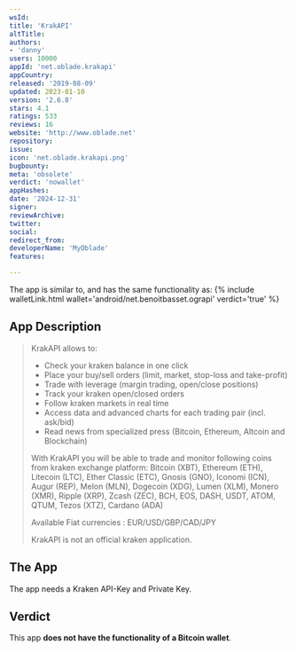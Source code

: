 ```yaml
---
wsId: 
title: 'KrakAPI'
altTitle: 
authors:
- 'danny'
users: 10000
appId: 'net.oblade.krakapi'
appCountry: 
released: '2019-08-09'
updated: 2023-01-10
version: '2.6.8'
stars: 4.1
ratings: 533
reviews: 16
website: 'http://www.oblade.net'
repository: 
issue: 
icon: 'net.oblade.krakapi.png'
bugbounty: 
meta: 'obsolete'
verdict: 'nowallet'
appHashes: 
date: '2024-12-31'
signer: 
reviewArchive: 
twitter: 
social: 
redirect_from: 
developerName: 'MyOblade'
features: 

---
```


The app is similar to, and has the same functionality as:
{% include walletLink.html wallet='android/net.benoitbasset.ograpi' verdict='true' %}

## App Description

> KrakAPI allows to:
> - Check your kraken balance in one click
> - Place your buy/sell orders (limit, market, stop-loss and take-profit)
> - Trade with leverage (margin trading, open/close positions)
> - Track your kraken open/closed orders
> - Follow kraken markets in real time
> - Access data and advanced charts for each trading pair (incl. ask/bid)
> - Read news from specialized press (Bitcoin, Ethereum, Altcoin and Blockchain)
>
> With KrakAPI you will be able to trade and monitor following coins from kraken exchange platform: Bitcoin (XBT), Ethereum (ETH), Litecoin (LTC), Ether Classic (ETC), Gnosis (GNO), Iconomi (ICN), Augur (REP), Melon (MLN), Dogecoin (XDG), Lumen (XLM), Monero (XMR), Ripple (XRP), Zcash (ZEC), BCH, EOS, DASH, USDT, ATOM, QTUM, Tezos (XTZ), Cardano (ADA)
> 
> Available Fiat currencies : EUR/USD/GBP/CAD/JPY
>
> KrakAPI is not an official kraken application.

## The App

The app needs a Kraken API-Key and Private Key. 

## Verdict

This app **does not have the functionality of a Bitcoin wallet**.


